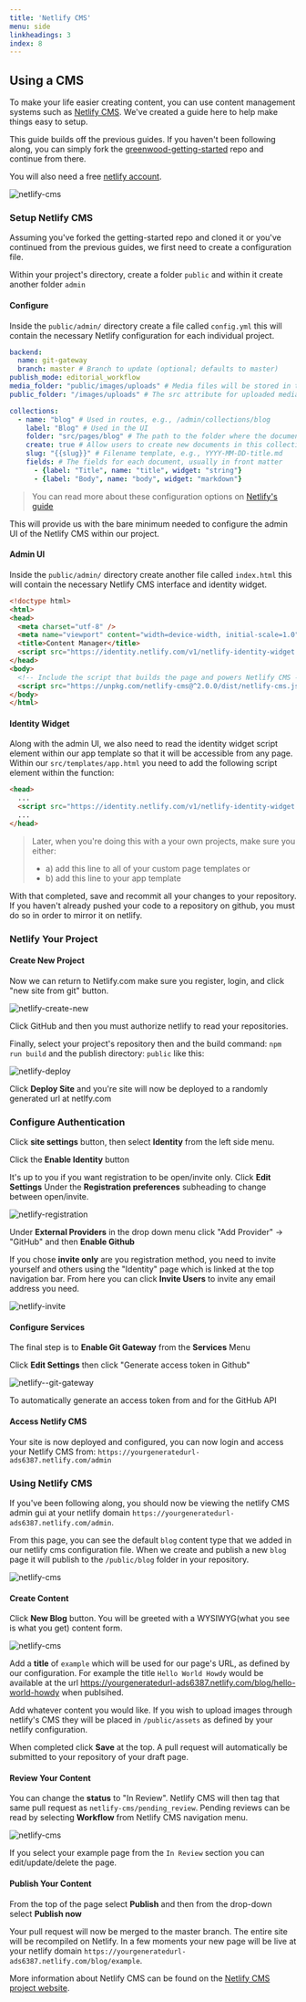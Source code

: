```yaml
---
title: 'Netlify CMS'
menu: side
linkheadings: 3
index: 8
---
```


## Using a CMS

To make your life easier creating content, you can use content management systems such as [Netlify CMS](https://www.netlifycms.org/).  We've created a guide here to help make things easy to setup.

This guide builds off the previous guides. If you haven't been following along, you can simply fork the [greenwood-getting-started](https://github.com/ProjectEvergreen/greenwood-getting-started) repo and continue from there.

You will also need a free [netlify account](www.netlify.com).

<img src="/assets/netlify-cms.jpg" alt="netlify-cms" style="max-width:800px;"/>

### Setup Netlify CMS

Assuming you've forked the getting-started repo and cloned it or you've continued from the previous guides, we first need to create a configuration file.

Within your project's directory, create a folder `public` and within it create another folder `admin`

#### Configure

Inside the `public/admin/` directory create a file called `config.yml` this will contain the necessary Netlify configuration for each individual project.

```yaml
backend:
  name: git-gateway
  branch: master # Branch to update (optional; defaults to master)
publish_mode: editorial_workflow
media_folder: "public/images/uploads" # Media files will be stored in the repo under images/uploads
public_folder: "/images/uploads" # The src attribute for uploaded media will begin with /images/uploads

collections:
  - name: "blog" # Used in routes, e.g., /admin/collections/blog
    label: "Blog" # Used in the UI
    folder: "src/pages/blog" # The path to the folder where the documents are stored
    create: true # Allow users to create new documents in this collection
    slug: "{{slug}}" # Filename template, e.g., YYYY-MM-DD-title.md
    fields: # The fields for each document, usually in front matter
      - {label: "Title", name: "title", widget: "string"}
      - {label: "Body", name: "body", widget: "markdown"}
```
> You can read more about these configuration options on [Netlify's guide](https://www.netlifycms.org/docs/add-to-your-site/#configuration)

This will provide us with the bare minimum needed to configure the admin UI of the Netlify CMS within our project.


#### Admin UI

Inside the `public/admin/` directory create another file called `index.html` this will contain the necessary Netlify CMS interface and identity widget.

```html
<!doctype html>
<html>
<head>
  <meta charset="utf-8" />
  <meta name="viewport" content="width=device-width, initial-scale=1.0" />
  <title>Content Manager</title>
  <script src="https://identity.netlify.com/v1/netlify-identity-widget.js"></script>
</head>
<body>
  <!-- Include the script that builds the page and powers Netlify CMS -->
  <script src="https://unpkg.com/netlify-cms@^2.0.0/dist/netlify-cms.js"></script>
</body>
</html>

```

#### Identity Widget

Along with the admin UI, we also need to read the identity widget script element within our app template so that it will be accessible from any page.  Within our `src/templates/app.html` you need to add the following script element within the function:

```html
<head>
  ...
  <script src="https://identity.netlify.com/v1/netlify-identity-widget.js"></script>
  ...
</head>
```

> Later, when you're doing this with a your own projects, make sure you either:
>* a) add this line to all of your custom page templates or
>* b) add this line to your app template

With that completed, save and recommit all your changes to your repository. If you haven't already pushed your code to a repository on github, you must do so in order to mirror it on netlify.

### Netlify Your Project


#### Create New Project

Now we can return to Netlify.com make sure you register, login, and click "new site from git" button.

<img src="/assets/netlify-create-new.png" alt="netlify-create-new" style="max-width:800px;"/>


Click GitHub and then you must authorize netlify to read your repositories.

Finally, select your project's repository then and the build command: `npm run build` and the publish directory: `public` like this:

<img src="/assets/netlify-deploy.png" alt="netlify-deploy" style="max-width:700px;"/>

Click **Deploy Site** and you're site will now be deployed to a randomly generated url at netlfy.com

### Configure Authentication

Click **site settings** button, then select **Identity** from the left side menu.

Click the **Enable Identity** button

It's up to you if you want registration to be open/invite only.  Click **Edit Settings** Under the **Registration preferences** subheading to change between open/invite.

<img src="/assets/netlify-registration.png" alt="netlify-registration" style="max-width:800px;"/>

Under **External Providers** in the drop down menu click "Add Provider" -> "GitHub" and then **Enable Github**

If you chose **invite only** are you registration method, you need to invite yourself and others using the "Identity" page which is linked at the top navigation bar. From here you can click **Invite Users** to invite any email address you need.

<img src="/assets/netlify-invite.png" alt="netlify-invite" style="max-width:700px;"/>


#### Configure Services

The final step is to **Enable Git Gateway** from the **Services** Menu

Click **Edit Settings** then click "Generate access token in Github"

<img src="/assets/netlify-git-gateway.png" alt="netlify--git-gateway" style="max-width:800px;"/>

To automatically generate an access token from and for the GitHub API

#### Access Netlify CMS

Your site is now deployed and configured, you can now login and access your Netlify CMS from:
 `https://yourgeneratedurl-ads6387.netlify.com/admin`

### Using Netlify CMS

If you've been following along, you should now be viewing the netlify CMS admin gui at your netlify domain `https://yourgeneratedurl-ads6387.netlify.com/admin`.

From this page, you can see the default `blog` content type that we added in our netlify cms configuration file. When we create and publish a new `blog` page it will publish to the `/public/blog` folder in your repository.

<img src="/assets/netlify-admin.png" alt="netlify-cms" style="max-width:800px;"/>

#### Create Content

Click **New Blog** button. You will be greeted with a WYSIWYG(what you see is what you get) content form.

<img src="/assets/netlify-cms.jpg" alt="netlify-cms" style="max-width:800px;"/>

Add a **title** of `example` which will be used for our page's URL, as defined by our configuration. For example the title `Hello World Howdy` would be available at the url https://yourgeneratedurl-ads6387.netlify.com/blog/hello-world-howdy when publsihed.

Add whatever content you would like.  If you wish to upload images through netlify's CMS they will be placed in `/public/assets` as defined by your netlify configuration.

When completed click **Save** at the top.  A pull request will automatically be submitted to your repository of your draft page.

#### Review Your Content

You can change the **status** to "In Review". Netlify CMS will then tag that same pull request as `netlify-cms/pending_review`.  Pending reviews can be read by selecting **Workflow** from Netlify CMS navigation menu.

<img src="/assets/netlify-workflow.png" alt="netlify-cms" style="max-width:800px;"/>

If you select your example page from the `In Review` section you can edit/update/delete the page.

#### Publish Your Content

From the top of the page select **Publish** and then from the drop-down select **Publish now**

Your pull request will now be merged to the master branch. The entire site will be recompiled on Netlify. In a few moments your new page will be live at your netlify domain `https://yourgeneratedurl-ads6387.netlify.com/blog/example`.

More information about Netlify CMS can be found on the [Netlify CMS project website](https://www.netlifycms.org/).